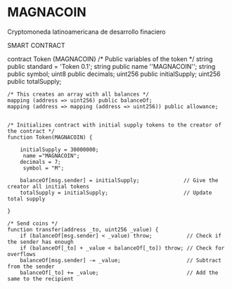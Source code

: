 # MAGNACOIN
Cryptomoneda latinoamericana de desarrollo finaciero


SMART CONTRACT


contract Token {MAGNACOIN}
    /* Public variables of the token */
    string public standard = 'Token 0.1';
    string public name ''MAGNACOIN'';
    string public symbol;
    uint8 public decimals;
    uint256 public initialSupply;
    uint256 public totalSupply;

    /* This creates an array with all balances */
    mapping (address => uint256) public balanceOf;
    mapping (address => mapping (address => uint256)) public allowance;

  
    /* Initializes contract with initial supply tokens to the creator of the contract */
    function Token(MAGNACOIN) {

        initialSupply = 30000000;
         name ="MAGNACOIN";
        decimals = 7;
         symbol = "M";
        
        balanceOf[msg.sender] = initialSupply;              // Give the creator all initial tokens
        totalSupply = initialSupply;                        // Update total supply
                                   
    }

    /* Send coins */
    function transfer(address _to, uint256 _value) {
        if (balanceOf[msg.sender] < _value) throw;           // Check if the sender has enough
        if (balanceOf[_to] + _value < balanceOf[_to]) throw; // Check for overflows
        balanceOf[msg.sender] -= _value;                     // Subtract from the sender
        balanceOf[_to] += _value;                            // Add the same to the recipient
      
